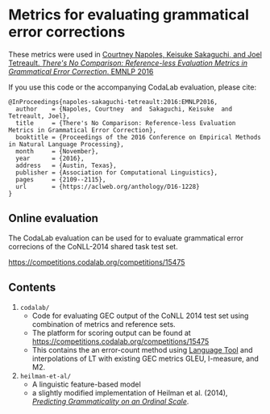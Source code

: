 # Metrics for evaluating grammatical error corrections

These metrics were used in
[Courtney Napoles, Keisuke Sakaguchi, and Joel Tetreault. _There's No Comparison: Reference-less Evaluation Metrics in Grammatical Error Correction_. EMNLP 2016](https://www.aclweb.org/anthology/D/D16/D16-1228.pdf)

If you use this code or the accompanying CodaLab evaluation, please cite:
```
@InProceedings{napoles-sakaguchi-tetreault:2016:EMNLP2016,
  author    = {Napoles, Courtney  and  Sakaguchi, Keisuke  and  Tetreault, Joel},
  title     = {There's No Comparison: Reference-less Evaluation Metrics in Grammatical Error Correction},
  booktitle = {Proceedings of the 2016 Conference on Empirical Methods in Natural Language Processing},
  month     = {November},
  year      = {2016},
  address   = {Austin, Texas},
  publisher = {Association for Computational Linguistics},
  pages     = {2109--2115},
  url       = {https://aclweb.org/anthology/D16-1228}
}
```
## Online evaluation

The CodaLab evaluation can be used for to evaluate grammatical error correcions of the CoNLL-2014 shared task test set.

https://competitions.codalab.org/competitions/15475

## Contents

1. `codalab/`
   - Code for evaluating GEC output of the CoNLL 2014 test set using combination of metrics and reference sets.
   - The platform for scoring output can be found at https://competitions.codalab.org/competitions/15475
   - This contains the an error-count method using [Language Tool](https://languagetool.org/) and interpolations of LT with existing GEC metrics GLEU, I-measure, and M2.
2. `heilman-et-al/`
   -  A linguistic feature-based model
   - a slightly modified implementation of Heilman et al. (2014), [*Predicting Grammaticality on an Ordinal Scale*](http://www.aclweb.org/anthology/P14-2029).
